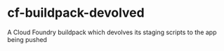 # cf-buildpack-devolved
A Cloud Foundry buildpack which devolves its staging scripts to the app being pushed

